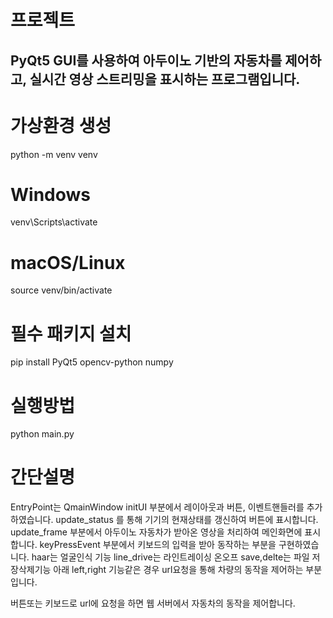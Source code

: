 # 프로젝트
## PyQt5 GUI를 사용하여 아두이노 기반의 자동차를 제어하고, 실시간 영상 스트리밍을 표시하는 프로그램입니다.

# 가상환경 생성
python -m venv venv

# Windows
venv\Scripts\activate

# macOS/Linux
source venv/bin/activate

# 필수 패키지 설치
pip install PyQt5 opencv-python numpy

# 실행방법
python main.py

# 간단설명
EntryPoint는 QmainWindow
initUI 부분에서 레이아웃과 버튼, 이벤트핸들러를 추가하였습니다.
update_status 를 통해 기기의 현재상태를 갱신하여 버튼에 표시합니다.
update_frame 부분에서 아두이노 자동차가 받아온 영상을 처리하여 메인화면에 표시합니다.
keyPressEvent 부분에서 키보드의 입력을 받아 동작하는 부분을 구현하였습니다.
haar는 얼굴인식 기능
line_drive는 라인트레이싱 온오프
save,delte는 파일 저장삭제기능
아래 left,right 기능같은 경우 url요청을 통해 차량의 동작을 제어하는 부분입니다.

버튼또는 키보드로 url에 요청을 하면 웹 서버에서 자동차의 동작을 제어합니다.

